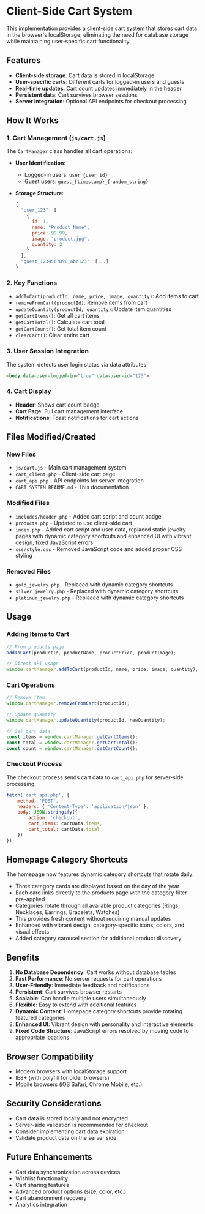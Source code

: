 # Client-Side Cart System

This implementation provides a client-side cart system that stores cart data in the browser's localStorage, eliminating the need for database storage while maintaining user-specific cart functionality.

## Features

- **Client-side storage**: Cart data is stored in localStorage
- **User-specific carts**: Different carts for logged-in users and guests
- **Real-time updates**: Cart count updates immediately in the header
- **Persistent data**: Cart survives browser sessions
- **Server integration**: Optional API endpoints for checkout processing

## How It Works

### 1. Cart Management (`js/cart.js`)

The `CartManager` class handles all cart operations:

- **User Identification**: 
  - Logged-in users: `user_{user_id}`
  - Guest users: `guest_{timestamp}_{random_string}`

- **Storage Structure**:
  ```javascript
  {
    "user_123": [
      {
        id: 1,
        name: "Product Name",
        price: 99.99,
        image: "product.jpg",
        quantity: 2
      }
    ],
    "guest_1234567890_abc123": [...]
  }
  ```

### 2. Key Functions

- `addToCart(productId, name, price, image, quantity)`: Add items to cart
- `removeFromCart(productId)`: Remove items from cart
- `updateQuantity(productId, quantity)`: Update item quantities
- `getCartItems()`: Get all cart items
- `getCartTotal()`: Calculate cart total
- `getCartCount()`: Get total item count
- `clearCart()`: Clear entire cart

### 3. User Session Integration

The system detects user login status via data attributes:
```html
<body data-user-logged-in="true" data-user-id="123">
```

### 4. Cart Display

- **Header**: Shows cart count badge
- **Cart Page**: Full cart management interface
- **Notifications**: Toast notifications for cart actions

## Files Modified/Created

### New Files
- `js/cart.js` - Main cart management system
- `cart_client.php` - Client-side cart page
- `cart_api.php` - API endpoints for server integration
- `CART_SYSTEM_README.md` - This documentation

### Modified Files
- `includes/header.php` - Added cart script and count badge
- `products.php` - Updated to use client-side cart
- `index.php` - Added cart script and user data, replaced static jewelry pages with dynamic category shortcuts and enhanced UI with vibrant design, fixed JavaScript errors
- `css/style.css` - Removed JavaScript code and added proper CSS styling

### Removed Files
- `gold_jewelry.php` - Replaced with dynamic category shortcuts
- `silver_jewelry.php` - Replaced with dynamic category shortcuts
- `platinum_jewelry.php` - Replaced with dynamic category shortcuts

## Usage

### Adding Items to Cart
```javascript
// From products page
addToCart(productId, productName, productPrice, productImage);

// Direct API usage
window.cartManager.addToCart(productId, name, price, image, quantity);
```

### Cart Operations
```javascript
// Remove item
window.cartManager.removeFromCart(productId);

// Update quantity
window.cartManager.updateQuantity(productId, newQuantity);

// Get cart data
const items = window.cartManager.getCartItems();
const total = window.cartManager.getCartTotal();
const count = window.cartManager.getCartCount();
```

### Checkout Process
The checkout process sends cart data to `cart_api.php` for server-side processing:
```javascript
fetch('cart_api.php', {
    method: 'POST',
    headers: { 'Content-Type': 'application/json' },
    body: JSON.stringify({
        action: 'checkout',
        cart_items: cartData.items,
        cart_total: cartData.total
    })
});
```

## Homepage Category Shortcuts

The homepage now features dynamic category shortcuts that rotate daily:
- Three category cards are displayed based on the day of the year
- Each card links directly to the products page with the category filter pre-applied
- Categories rotate through all available product categories (Rings, Necklaces, Earrings, Bracelets, Watches)
- This provides fresh content without requiring manual updates
- Enhanced with vibrant design, category-specific icons, colors, and visual effects
- Added category carousel section for additional product discovery

## Benefits

1. **No Database Dependency**: Cart works without database tables
2. **Fast Performance**: No server requests for cart operations
3. **User-Friendly**: Immediate feedback and notifications
4. **Persistent**: Cart survives browser restarts
5. **Scalable**: Can handle multiple users simultaneously
6. **Flexible**: Easy to extend with additional features
7. **Dynamic Content**: Homepage category shortcuts provide rotating featured categories
8. **Enhanced UI**: Vibrant design with personality and interactive elements
9. **Fixed Code Structure**: JavaScript errors resolved by moving code to appropriate locations

## Browser Compatibility

- Modern browsers with localStorage support
- IE8+ (with polyfill for older browsers)
- Mobile browsers (iOS Safari, Chrome Mobile, etc.)

## Security Considerations

- Cart data is stored locally and not encrypted
- Server-side validation is recommended for checkout
- Consider implementing cart data expiration
- Validate product data on the server side

## Future Enhancements

- Cart data synchronization across devices
- Wishlist functionality
- Cart sharing features
- Advanced product options (size, color, etc.)
- Cart abandonment recovery
- Analytics integration